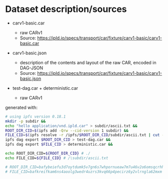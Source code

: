 # Dataset description/sources

- carv1-basic.car
  - raw CARv1
  - Source: https://ipld.io/specs/transport/car/fixture/carv1-basic/carv1-basic.car

- carv1-basic.json
  - description of the contents and layout of the raw CAR, encoded in DAG-JSON
  - Source: https://ipld.io/specs/transport/car/fixture/carv1-basic/carv1-basic.json

- test-dag.car + deterministic.car
  - raw CARv1

generated with:

```sh
# using ipfs version 0.18.1
mkdir -p subdir &&
echo "hello application/vnd.ipld.car" > subdir/ascii.txt &&
ROOT_DIR_CID=$(ipfs add -Qrw --cid-version 1 subdir) &&
FILE_CID=$(ipfs resolve -r /ipfs/$ROOT_DIR_CID/subdir/ascii.txt | cut -d "/" -f3) &&
ipfs dag export $ROOT_DIR_CID > test-dag.car &&
ipfs dag export $FILE_CID > deterministic.car &&

echo ROOT_DIR_CID=${ROOT_DIR_CID} # ./
echo FILE_CID=${FILE_CID} # /\subdir/ascii.txt

# ROOT_DIR_CID=bafybeiefu3d7oytdumk5v7gn6s7whpornueaw7m7u46v2o6omsqcrhhkzi # ./
# FILE_CID=bafkreifkam6ns4aoolg3wedr4uzrs3kvq66p4pecirz6y2vlrngla62mxm # /subdir/ascii.txt
```
